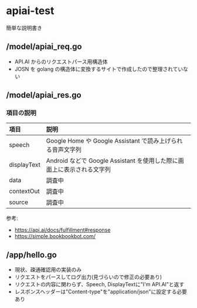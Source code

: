 # apiai-test
簡単な説明書き

## /model/apiai_req.go
- API.AI からのリクエストパース用構造体
- JOSN を golang の構造体に変換するサイトで作成したので整理されていない

## /model/apiai_res.go
### 項目の説明
|項目|説明|
|:--|:--|
|speech|Google Home や Google Assistant で読み上げられる音声文字列|
|displayText|Android などで Google Assistant を使用した際に画面上に表示される文字列|
|data|調査中|
|contextOut|調査中|
|source|調査中|
参考:
- https://api.ai/docs/fulfillment#response
- https://simple.bookbookbot.com/

## /app/hello.go
- 現状、疎通確認用の実装のみ
- リクエストをパースしてログ出力(見づらいので修正の必要あり)
- リクエストの内容に関わらず、Speech, DisplayTextに"I'm API.AI"と返す
- レスポンスヘッダーは"Content-type"を"application/json"に設定する必要あり

